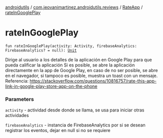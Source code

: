 [androidutils](../../index.md) / [com.jeovanimartinez.androidutils.reviews](../index.md) / [RateApp](index.md) / [rateInGooglePlay](./rate-in-google-play.md)

# rateInGooglePlay

`fun rateInGooglePlay(activity: Activity, firebaseAnalytics: FirebaseAnalytics? = null): `[`Unit`](https://kotlinlang.org/api/latest/jvm/stdlib/kotlin/-unit/index.html)

Dirige al usuario a los detalles de la aplicación en Google Play para que pueda calificar la aplicación
Si es posible, se abre la aplicación directamente en la app de Google Play, en caso de no ser posible, se abre
en el navegador, si tampoco es posible, muestra un toast con un mensaje.
Referencia: https://stackoverflow.com/questions/10816757/rate-this-app-link-in-google-play-store-app-on-the-phone

### Parameters

`activity` - actividad desde donde se llama, se usa para iniciar otras actividades

`firebaseAnalytics` - instancia de FirebaseAnalytics por si se desean registrar los eventos, dejar en null si no se requiere